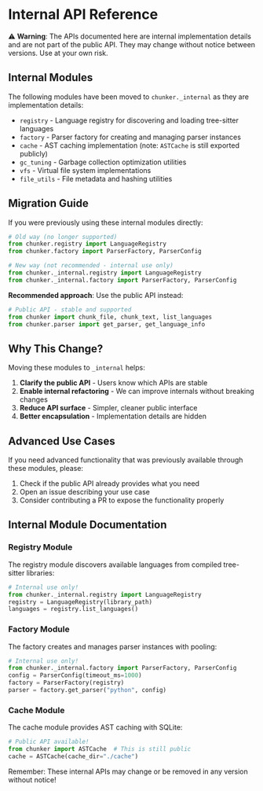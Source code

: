 # Internal API Reference

⚠️ **Warning**: The APIs documented here are internal implementation details and are not part of the public API. They may change without notice between versions. Use at your own risk.

## Internal Modules

The following modules have been moved to `chunker._internal` as they are implementation details:

- `registry` - Language registry for discovering and loading tree-sitter languages
- `factory` - Parser factory for creating and managing parser instances
- `cache` - AST caching implementation (note: `ASTCache` is still exported publicly)
- `gc_tuning` - Garbage collection optimization utilities
- `vfs` - Virtual file system implementations
- `file_utils` - File metadata and hashing utilities

## Migration Guide

If you were previously using these internal modules directly:

```python
# Old way (no longer supported)
from chunker.registry import LanguageRegistry
from chunker.factory import ParserFactory, ParserConfig

# New way (not recommended - internal use only)
from chunker._internal.registry import LanguageRegistry
from chunker._internal.factory import ParserFactory, ParserConfig
```

**Recommended approach**: Use the public API instead:

```python
# Public API - stable and supported
from chunker import chunk_file, chunk_text, list_languages
from chunker.parser import get_parser, get_language_info
```

## Why This Change?

Moving these modules to `_internal` helps:

1. **Clarify the public API** - Users know which APIs are stable
2. **Enable internal refactoring** - We can improve internals without breaking changes
3. **Reduce API surface** - Simpler, cleaner public interface
4. **Better encapsulation** - Implementation details are hidden

## Advanced Use Cases

If you need advanced functionality that was previously available through these modules, please:

1. Check if the public API already provides what you need
2. Open an issue describing your use case
3. Consider contributing a PR to expose the functionality properly

## Internal Module Documentation

### Registry Module

The registry module discovers available languages from compiled tree-sitter libraries:

```python
# Internal use only!
from chunker._internal.registry import LanguageRegistry
registry = LanguageRegistry(library_path)
languages = registry.list_languages()
```

### Factory Module

The factory creates and manages parser instances with pooling:

```python
# Internal use only!
from chunker._internal.factory import ParserFactory, ParserConfig
config = ParserConfig(timeout_ms=1000)
factory = ParserFactory(registry)
parser = factory.get_parser("python", config)
```

### Cache Module

The cache module provides AST caching with SQLite:

```python
# Public API available!
from chunker import ASTCache  # This is still public
cache = ASTCache(cache_dir="./cache")
```

Remember: These internal APIs may change or be removed in any version without notice!